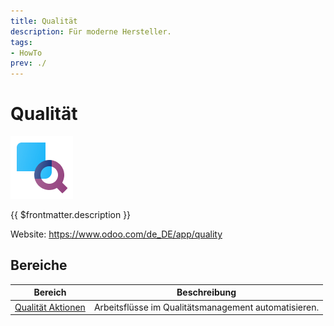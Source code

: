 ```yaml
---
title: Qualität
description: Für moderne Hersteller.
tags:
- HowTo
prev: ./
---
```

# Qualität
![icons_odoo_quality_control](assets/icons_odoo_quality_control.png)

{{ $frontmatter.description }}

Website: <https://www.odoo.com/de_DE/app/quality>

## Bereiche

| Bereich                                     | Beschreibung                                         |
| ------------------------------------------- | ---------------------------------------------------- |
| [Qualität Aktionen](Quality%20Actions.md) | Arbeitsflüsse im Qualitätsmanagement automatisieren. |
